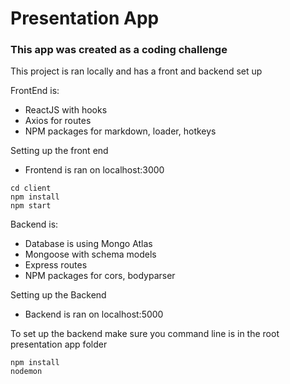 # Presentation App

### This app was created as a coding challenge

This project is ran locally and has a front and backend set up

FrontEnd is:

- ReactJS with hooks
- Axios for routes
- NPM packages for markdown, loader, hotkeys

Setting up the front end

- Frontend is ran on localhost:3000

```
cd client
npm install
npm start
```

Backend is:

- Database is using Mongo Atlas
- Mongoose with schema models
- Express routes
- NPM packages for cors, bodyparser

Setting up the Backend

- Backend is ran on localhost:5000

To set up the backend make sure you command line is in the root presentation app folder

```
npm install
nodemon
```
